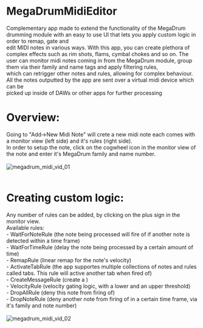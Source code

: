# MegaDrumMidiEditor
Complementary app made to extend the functionality of the MegaDrum drumming module with an easy to use UI that lets you apply custom logic in order to remap, gate and <br />
edit MIDI notes in various ways. With this app, you can create plethora of complex effects such as rim shots, flams, cymbal chokes and so on. The user can monitor midi notes coming in from the MegaDrum module, group them via their family and name tags and apply filtering rules, <br />
which can retrigger other notes and rules, allowing for complex behaviour. All the notes outputted by the app are sent over a virtual midi device which can be <br />
picked up inside of DAWs or other apps for further processing <br />
# Overview:
Going to "Add->New Midi Note" will crete a new midi note each comes with a monitor view (left side) and it's rules (right side).<br />
In order to setup the note, click on the cogwheel icon in the monitor view of the note and enter it's MegaDrum family and name number.<br />
<br />
![megadrum_midi_vid_01](https://github.com/StRaToX123/MegaDrumMidiEditor/assets/26925590/8201633a-ddc9-44c2-a8d4-87fa20263288)
<br />
<br />
# Creating custom logic:
Any number of rules can be added, by clicking on the plus sign in the monitor view.<br />
Available rules:<br />
    - WaitForNoteRule (the note being processed will fire of if another note is detected within a time frame)<br />
    - WaitForTimeRule (delay the note being processed by a certain amount of time)<br />
    - RemapRule (linear remap for the note's velocity)<br />
    - ActivateTabRule (the app supportes multiple collections of notes and rules called tabs. This rule will active another tab when fired of)<br />
    - CreateMessageRule (create a )<br />
    - VelocityRule (velocity gating logic, with a lower and an upper threshold)<br />
    - DropAllRule (deny this note from firing of)<br />
    - DropNoteRule (deny another note from firing of in a certain time frame, via it's family and note number)<br />
<br />
![megadrum_midi_vid_02](https://github.com/StRaToX123/MegaDrumMidiEditor/assets/26925590/3259eb4c-3d78-42f5-9005-63c7ef0538f6)

